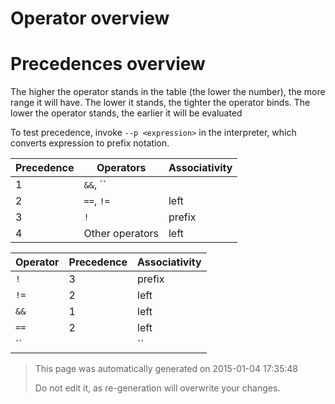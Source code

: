 # Operator overview

# Precedences overview

The higher the operator stands in the table (the lower the number), the more range it will have. The lower it stands, the tighter the operator binds. The lower the operator stands, the earlier it will be evaluated

To test precedence, invoke ````--p <expression>```` in the interpreter, which converts expression to prefix notation.

Precedence | Operators | Associativity
---------- | --------- | -------------
1 | ``&&``, ``||`` | left
2 | ``==``, ``!=`` | left
3 | ``!`` | prefix
4 | Other operators | left



Operator | Precedence | Associativity
-------- | ---------- | -------------
``!`` | 3 | prefix
``!=`` | 2 | left
``&&`` | 1 | left
``==`` | 2 | left
``||`` | 1 | left





> This page was automatically generated on 2015-01-04 17:35:48
> 
> 
> Do not edit it, as re-generation will overwrite your changes.